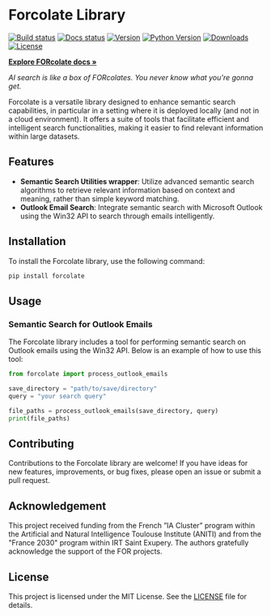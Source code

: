 # Forcolate Library


[![Build status](https://github.com/FOR-sight-ai/FORcolate/actions/workflows/publish.yml/badge.svg?branch=main)](https://github.com/FOR-sight-ai/forcolate/actions)
[![Docs status](https://img.shields.io/readthedocs/FORcolate)](TODO)
[![Version](https://img.shields.io/pypi/v/forcolate?color=blue)](https://pypi.org/project/forcolate/)
[![Python Version](https://img.shields.io/pypi/pyversions/forcolate.svg?color=blue)](https://pypi.org/project/forcolate/)
[![Downloads](https://static.pepy.tech/badge/forcolate)](https://pepy.tech/project/forcolate)
[![License](https://img.shields.io/badge/License-MIT-yellow.svg)](https://github.com/FOR-sight-ai/forcolate/blob/main/LICENSE)

  <!-- Link to the documentation -->
  <a href="TODO"><strong>Explore FORcolate docs »</strong></a>
  <br>

</div>

_AI search is like a box of FORcolates. You never know what you're gonna get._



Forcolate is a versatile library designed to enhance semantic search capabilities, in particular in a setting where it is deployed locally (and not in a cloud environment). It offers a suite of tools that facilitate efficient and intelligent search functionalities, making it easier to find relevant information within large datasets.

## Features

- **Semantic Search Utilities wrapper**: Utilize advanced semantic search algorithms to retrieve relevant information based on context and meaning, rather than simple keyword matching.
- **Outlook Email Search**: Integrate semantic search with Microsoft Outlook using the Win32 API to search through emails intelligently.


## Installation

To install the Forcolate library, use the following command:

```bash
pip install forcolate
```

## Usage

### Semantic Search for Outlook Emails

The Forcolate library includes a tool for performing semantic search on Outlook emails using the Win32 API. Below is an example of how to use this tool:

```python
from forcolate import process_outlook_emails

save_directory = "path/to/save/directory"
query = "your search query"

file_paths = process_outlook_emails(save_directory, query)
print(file_paths)

```

## Contributing

Contributions to the Forcolate library are welcome! If you have ideas for new features, improvements, or bug fixes, please open an issue or submit a pull request.

## Acknowledgement

This project received funding from the French ”IA Cluster” program within the Artificial and Natural Intelligence Toulouse Institute (ANITI) and from the "France 2030" program within IRT Saint Exupery. The authors gratefully acknowledge the support of the FOR projects.

## License

This project is licensed under the MIT License. See the [LICENSE](LICENSE) file for details.
